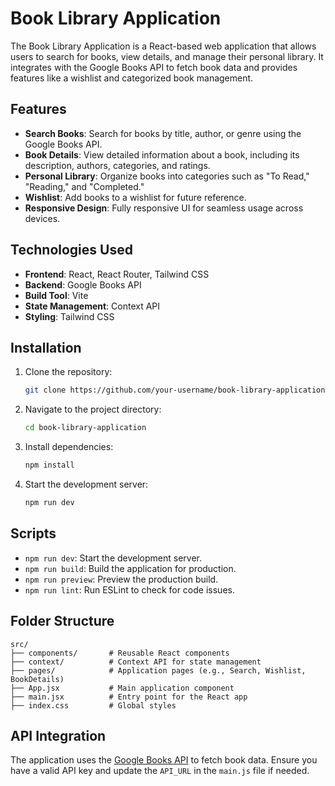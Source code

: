 # Book Library Application

The Book Library Application is a React-based web application that allows users to search for books, view details, and manage their personal library. It integrates with the Google Books API to fetch book data and provides features like a wishlist and categorized book management.

## Features

- **Search Books**: Search for books by title, author, or genre using the Google Books API.
- **Book Details**: View detailed information about a book, including its description, authors, categories, and ratings.
- **Personal Library**: Organize books into categories such as "To Read," "Reading," and "Completed."
- **Wishlist**: Add books to a wishlist for future reference.
- **Responsive Design**: Fully responsive UI for seamless usage across devices.

## Technologies Used

- **Frontend**: React, React Router, Tailwind CSS
- **Backend**: Google Books API
- **Build Tool**: Vite
- **State Management**: Context API
- **Styling**: Tailwind CSS

## Installation

1. Clone the repository:
   ```bash
   git clone https://github.com/your-username/book-library-application.git
   ```
2. Navigate to the project directory:
   ```bash
   cd book-library-application
   ```
3. Install dependencies:
   ```bash
   npm install
   ```
4. Start the development server:
   ```bash
   npm run dev
   ```

## Scripts

- `npm run dev`: Start the development server.
- `npm run build`: Build the application for production.
- `npm run preview`: Preview the production build.
- `npm run lint`: Run ESLint to check for code issues.

## Folder Structure

```
src/
├── components/       # Reusable React components
├── context/          # Context API for state management
├── pages/            # Application pages (e.g., Search, Wishlist, BookDetails)
├── App.jsx           # Main application component
├── main.jsx          # Entry point for the React app
├── index.css         # Global styles
```

## API Integration

The application uses the [Google Books API](https://developers.google.com/books) to fetch book data. Ensure you have a valid API key and update the `API_URL` in the `main.js` file if needed.
